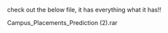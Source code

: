 check out the below file, it has everything what it has!!
>
> 
Campus_Placements_Prediction (2).rar
